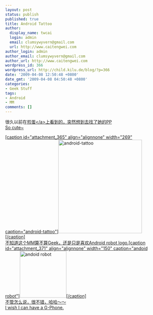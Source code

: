 ```yaml
---
layout: post
status: publish
published: true
title: Android Tattoo
author:
  display_name: twcai
  login: admin
  email: clumsywyvern@gmail.com
  url: http://www.caitengwei.com
author_login: admin
author_email: clumsywyvern@gmail.com
author_url: http://www.caitengwei.com
wordpress_id: 366
wordpress_url: http://child.kilu.de/blog/?p=366
date: '2009-04-08 12:50:48 +0800'
date_gmt: '2009-04-08 04:50:48 +0800'
categories:
- Geek Stuff
tags:
- Android
- MM
comments: []
---
```

<p>很久以前在<a href="http:&#47;&#47;jandan.net">煎蛋<&#47;a>上看到的，突然想到去找了她的PP<br />
So cute~</p>
<p>[caption id="attachment_365" align="alignnone" width="269" caption="android-tattoo"]<img class="size-medium wp-image-365 " title="android-tattoo" src="http:&#47;&#47;child.kilu.de&#47;blog&#47;wp-content&#47;uploads&#47;2009&#47;04&#47;android-tattoo-269x300.jpg" alt="android-tattoo" width="269" height="300" &#47;>[&#47;caption]<br />
不知道这个MM算不算Geek，还是只是喜欢Android robot logo.[caption id="attachment_371" align="alignnone" width="150" caption="andoid robot"]<img class="size-thumbnail wp-image-371 " title="android-robot" src="http:&#47;&#47;child.kilu.de&#47;blog&#47;wp-content&#47;uploads&#47;2009&#47;04&#47;android-robot-150x150.jpg" alt="andoid robot" width="150" height="150" &#47;>[&#47;caption]<br />
不管怎么说，很不错，哈哈～～<br />
I wish I can have a G-Phone.</p>
